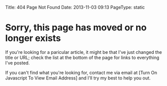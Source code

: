 Title: 404 Page Not Found
Date: 2013-11-03 09:13
PageType: static

# Sorry, this page has moved or no longer exists

If you're looking for a paricular article, it might be that I've just changed the title or URL; check the list at the bottom of the page for links to everything I've posted.

If you can't find what you're looking for, contact me via email at <span id="e">[Turn On Javascript To View Email Address]</span> and I'll try my best to help you out.